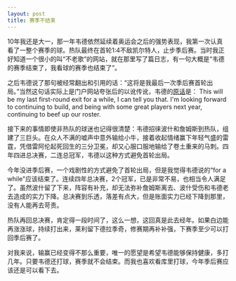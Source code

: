 ```yaml
---
layout: post
title: 赛季不结束
---
```


10年我还是大一，那一年韦德依然延续着奥运会之后的强势表现，我第一次认真看了一整个赛季的球。热队最终在首轮1:4不敌凯尔特人，止步季后赛。当时我正好知道一个很小的叫“不老歌”的网站，就在那里写了篇日志，有一句大概是“韦德的赛季结束了，我看球的赛季也结束了”。

之后韦德说了那句被经常翻出和引用的话：“这将是我最后一次季后赛首轮出局。”当然这句话实际上是门户网站夸张后的以讹传讹，韦德的[原话](http://sports.espn.go.com/nba/recap?gameId=300427002)是：
This will be my last first-round exit for a while, I can tell you that. I'm looking forward to continuing to build, and being with some great players next year, continuing to beef up our roster.

接下来的事情即使非热队的球迷也记得很清楚：韦德招徕波什和詹姆斯到热队，组建了三巨头。在众人不满的嘘声中意外输给小牛，接着收起情绪赢下年轻气盛的雷霆，凭借雷阿伦起死回生的三分卫冕，却又心服口服地输给了卷土重来的马刺。四年四进总决赛，二连总冠军，韦德以这种方式避免首轮出局。

今年没进季后赛，一个戏剧性的方式避免了首轮出局，但是我觉得韦德说的“for a while"应该结束了。连续四年总决赛，2个冠军，已是非常不易，也相当令人满足了。虽然波什留了下来，阵容有补充，却无法弥补詹姆斯离去、波什受伤和韦德老去造成的实力下降。总决赛到乐透，落差有点大，但是账面实力已经下降到那里，没有人能再去苛责。

热队再回总决赛，肯定得一段时间了，这么一想，这回真是此去经年。如果白边能再涨涨球，持续打出来，莱利留下德拉季奇，修赛期再补补强，下赛季至少可以打回季后赛了。

对我来说，输赢已经变得不那么重要，唯一的愿望是希望韦德能够保持健康，多打几年。只要韦德还打球，赛季就不会结束。而我也喜欢看库里打球，今年季后赛应该还是可以看下去。

